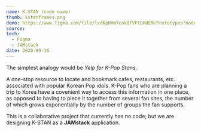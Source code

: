 ```yaml
---
name: K-STAN (code name)
thumb: kstanframes.png
demo: https://www.figma.com/file/lvdKpHHm7cok0fVFtGHdEM/Prototypes?node-id=0%3A1
source: 
tech: 
  - Figma
  - JAMstack
date: 2020-09-16
---
```


The simplest analogy would be *Yelp for K-Pop Stans*.

A one-stop resource to locate and bookmark cafes, restaurants, etc. associated with popular Korean Pop idols. K-Pop fans who are planning a trip to Korea have a covenient way to access this information in one place, as opposed to having to piece it together from several fan sites, the number of which grows exponentially by the number of groups the fan supports.

This is a collaborative project that currently has no code; but we are designing K-STAN as a **JAMstack** application.